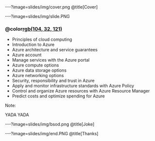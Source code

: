 ---?image=slides/img/cover.png
@title[Cover]

---?image=slides/img/slide.PNG

### @color[rgb(104, 32, 121)](Overview)

- Principles of cloud computing
- Introduction to Azure
- Azure architecture and service guarantees
- Azure account
- Manage services with the Azure portal
- Azure compute options
- Azure data storage options
- Azure networking options
- Security, responsibility and trust in Azure
- Apply and monitor infrastructure standards with Azure Policy
- Control and organize Azure resources with Azure Resource Manager
- Predict costs and optimize spending for Azure

Note:

YADA YADA

---?image=slides/img/bsod.png
@title[Joke]

---?image=slides/img/end.PNG
@title[Thanks]